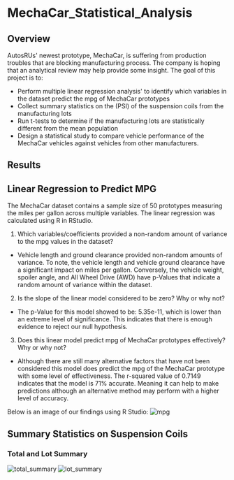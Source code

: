 # MechaCar_Statistical_Analysis
## Overview
AutosRUs' newest prototype, MechaCar, is suffering from production troubles that are blocking manufacturing process. The company is hoping that an analytical review may help provide some insight. The goal of this project is to:
 
  * Perform multiple linear regression analysis' to identify which variables in the dataset predict the mpg of MechaCar prototypes
  * Collect summary statistics on the (PSI) of the suspension coils from the manufacturing lots
  * Run t-tests to determine if the manufacturing lots are statistically different from the mean population
  * Design a statistical study to compare vehicle performance of the MechaCar vehicles against vehicles from other manufacturers. 
  
 ## Results
 
 ## Linear Regression to Predict MPG
  The MechaCar dataset contains a sample size of 50 prototypes measuring the miles per gallon across multiple variables. The linear regression was calculated using R in RStudio.

1. Which variables/coefficients provided a non-random amount of variance to the mpg values in the dataset?
  * Vehicle length and ground clearance provided non-random amounts of variance. To note, the vehicle length and vehicle ground clearance have a significant impact on miles per gallon. Conversely, the vehicle weight, spoiler angle, and All Wheel Drive (AWD) have p-Values that indicate a random amount of variance within the dataset.

2. Is the slope of the linear model considered to be zero? Why or why not?
  * The p-Value for this model showed to be: 5.35e-11, which is lower than an extreme level of significance. This indicates that there is enough evidence to reject our null hypothesis. 

3. Does this linear model predict mpg of MechaCar prototypes effectively? Why or why not?
  * Although there are still many alternative factors that have not been considered this model does predict the mpg of the MechaCar prototype with some level of effectiveness. The r-squared value of 0.7149 indicates that the model is 71% accurate. Meaning it can help to make predictions although an alternative method may perform with a higher level of accuracy. 

Below is an image of our findings using R Studio:
![mpg](https://user-images.githubusercontent.com/110632671/205527209-89ee3a16-b3d3-41ef-b985-077a7030220c.png)

## Summary Statistics on Suspension Coils
### Total and Lot Summary
![total_summary](https://user-images.githubusercontent.com/110632671/205528033-2b966083-f8cf-42b1-8f54-f6ee53ee6b00.png)
![lot_summary](https://user-images.githubusercontent.com/110632671/205528106-9a27de42-b844-4056-81fe-c8e5fb401206.png)

